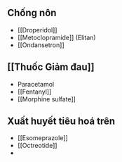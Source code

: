 ## Chống nôn
- [[Droperidol]]
- [[Metoclopramide]] (Elitan)
- [[Ondansetron]]

## [[Thuốc Giảm đau]]
- Paracetamol
- [[Fentanyl]]
- [[Morphine sulfate]]
## Xuất huyết tiêu hoá trên
- [[Esomeprazole]]
- [[Octreotide]]
- 




